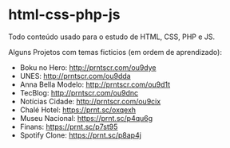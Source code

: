# html-css-php-js
Todo conteúdo usado para o estudo de HTML, CSS, PHP e JS.

Alguns Projetos com temas ficticios (em ordem de aprendizado):
 - Boku no Hero: http://prntscr.com/ou9dye
 - UNES: http://prntscr.com/ou9dda
 - Anna Bella Modelo: http://prntscr.com/ou9d1t
 - TecBlog: http://prntscr.com/ou9dnc
 - Notícias Cidade: http://prntscr.com/ou9cix
 - Chalé Hotel: https://prnt.sc/oxqexh
 - Museu Nacional: https://prnt.sc/p4qu6g
 - Finans: https://prnt.sc/p7st95
 - Spotify Clone: https://prnt.sc/p8ap4j
